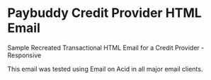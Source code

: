 # Paybuddy Credit Provider HTML Email

Sample Recreated Transactional HTML Email for a Credit Provider - Responsive

This email was tested using Email on Acid in all major email clients.

